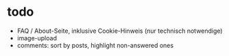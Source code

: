 # todo
- FAQ / About-Seite, inklusive Cookie-Hinweis (nur technisch notwendige)
- image-upload
- comments: sort by posts, highlight non-answered ones